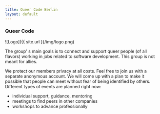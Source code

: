 ```yaml
---
title: Queer Code Berlin
layout: default
---
```


### Queer Code

![Logo]({{ site.url }}/img/logo.png)

The group' s main goals is to connect and support queer people (of all flavors) working in jobs related to software development. This group is not meant for allies.

We protect our members privacy at all costs. Feel free to join us with a separate anonymous account. We will come up with a plan to make it possible that people can meet without fear of being identified by others.
Different types of events are planned right now:
 - individual support, guidance, mentoring
 - meetings to find peers in other companies
 - workshops to advance professionally